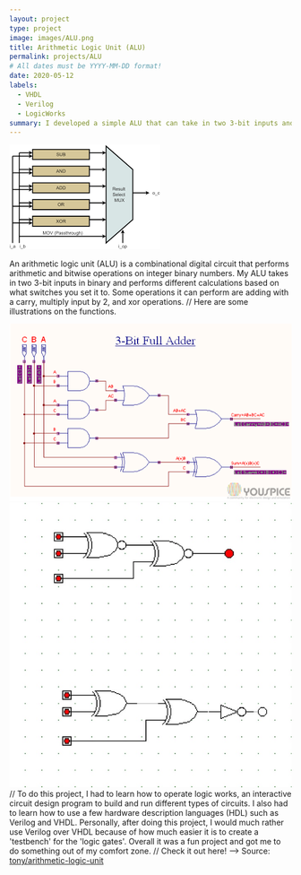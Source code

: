 ```yaml
---
layout: project
type: project
image: images/ALU.png
title: Arithmetic Logic Unit (ALU)
permalink: projects/ALU
# All dates must be YYYY-MM-DD format!
date: 2020-05-12
labels:
  - VHDL
  - Verilog
  - LogicWorks
summary: I developed a simple ALU that can take in two 3-bit inputs and perform different types of calculations.
---
```


<img class="ui medium right floated rounded image" src="../images/ALU.png">

An arithmetic logic unit (ALU) is a combinational digital circuit that performs arithmetic and bitwise operations on integer binary numbers.
My ALU takes in two 3-bit inputs in binary and performs different calculations based on what switches you set it to. Some operations it
can perform are adding with a carry, multiply input by 2, and xor operations.
//
Here are some illustrations on the functions.

<div class="ui small rounded images">
  <img class="ui image" src="../images/adder.png">
  <img class="ui image" src="../images/xor.jpg">
</div>
//
To do this project, I had to learn how to operate logic works, an interactive circuit design program to build and run different types of circuits.
I also had to learn how to use a few hardware description languages (HDL) such as Verilog and VHDL. Personally, after doing this project, I would much
rather use Verilog over VHDL because of how much easier it is to create a 'testbench' for the 'logic gates'. Overall it was a fun project and
got me to do something out of my comfort zone.
//
Check it out here! -->
Source: <a href="https://github.com/tonylong1314520/Simple-ALU-project"><i class="large github icon "></i>tony/arithmetic-logic-unit</a>

